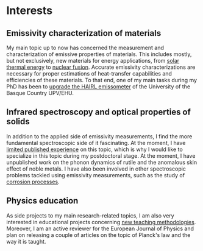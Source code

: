 
# Interests

## Emissivity characterization of materials

My main topic up to now has concerned the measurement and characterization of emissive properties of materials. This includes mostly, but not exclusively, new materials for energy applications, from [solar thermal energy](https://doi.org/10.1016/j.solmat.2019.109961) to [nuclear fusion](https://doi.org/10.1016/j.jnucmat.2018.10.051). Accurate emissivity characterizations are necessary for proper estimations of heat-transfer capabilities and efficiencies of these materials. To that end, one of my main tasks during my PhD has been to [upgrade the HAIRL emissometer](https://doi.org/10.1088/1681-7575/ab84ff) of the University of the Basque Country UPV/EHU.

## Infrared spectroscopy and optical properties of solids

In addition to the applied side of emissivity measurements, I find the more fundamental spectroscopic side of it fascinating. At the moment, I have [limited published experience](http://dx.doi.org/10.1016/j.jqsrt.2017.02.016) on this topic, which is why I would like to specialize in this topic during my postdoctoral stage. At the moment, I have unpublished work on the phonon dynamics of rutile and the anomalous skin effect of noble metals. I have also been involved in other spectroscopic problems tackled using emissivity measurements, such as the study of [corrosion processes](https://doi.org/10.1016/j.corsci.2020.108723).

## Physics education

As side projects to my main research-related topics, I am also very interested in educational projects concerning [new teaching methodologies](https://doi.org/10.1088/1742-6596/1287/1/012027). Moreover, I am an active reviewer for the European Journal of Physics and plan on releasing a couple of articles on the topic of Planck's law and the way it is taught.
